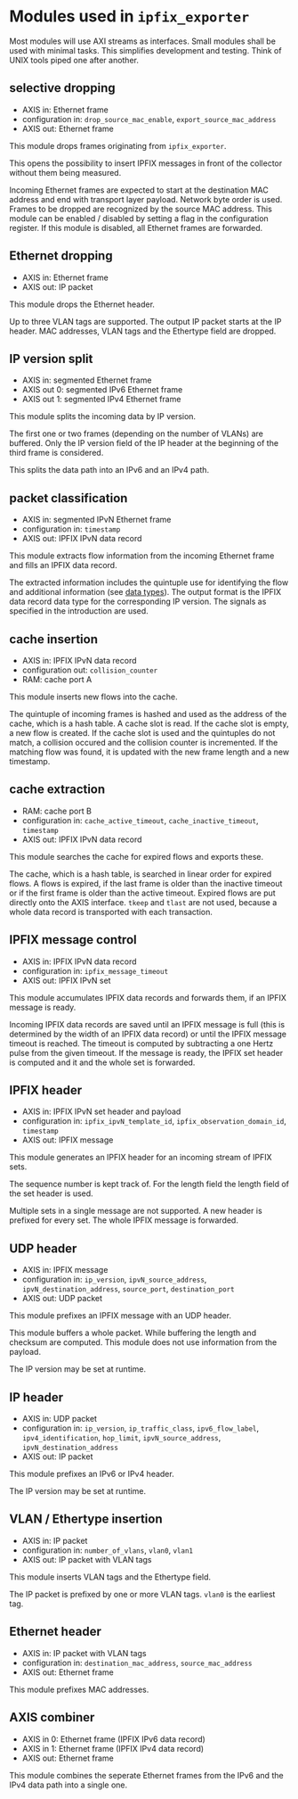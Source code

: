# Modules used in `ipfix_exporter`
Most modules will use AXI streams as interfaces.
Small modules shall be used with minimal tasks.
This simplifies development and testing.
Think of UNIX tools piped one after another.

## selective dropping
* AXIS in: Ethernet frame
* configuration in: `drop_source_mac_enable`, `export_source_mac_address`
* AXIS out: Ethernet frame

This module drops frames originating from `ipfix_exporter`.

This opens the possibility to insert IPFIX messages in front of the collector without them being measured.

Incoming Ethernet frames are expected to start at the destination MAC address and end with transport layer payload. Network byte order is used.
Frames to be dropped are recognized by the source MAC address.
This module can be enabled / disabled by setting a flag in the configuration register.
If this module is disabled, all Ethernet frames are forwarded.

## Ethernet dropping
* AXIS in: Ethernet frame
* AXIS out: IP packet

This module drops the Ethernet header.

Up to three VLAN tags are supported.
The output IP packet starts at the IP header.
MAC addresses, VLAN tags and the Ethertype field are dropped.

## IP version split
* AXIS in: segmented Ethernet frame
* AXIS out 0: segmented IPv6 Ethernet frame
* AXIS out 1: segmented IPv4 Ethernet frame

This module splits the incoming data by IP version.

The first one or two frames (depending on the number of VLANs) are buffered.
Only the IP version field of the IP header at the beginning of the third frame is considered.

This splits the data path into an IPv6 and an IPv4 path.

## packet classification
* AXIS in: segmented IPvN Ethernet frame
* configuration in: `timestamp`
* AXIS out: IPFIX IPvN data record

This module extracts flow information from the incoming Ethernet frame and fills an IPFIX data record.

The extracted information includes the quintuple use for identifying the flow and additional information (see [data types](doc/data_types.md)).
The output format is the IPFIX data record data type for the corresponding IP version.
The signals as specified in the introduction are used.

## cache insertion
* AXIS in: IPFIX IPvN data record
* configuration out: `collision_counter`
* RAM: cache port A

This module inserts new flows into the cache.

The quintuple of incoming frames is hashed and used as the address of the cache, which is a hash table.
A cache slot is read.
If the cache slot is empty, a new flow is created.
If the cache slot is used and the quintuples do not match, a collision occured and the collision counter is incremented.
If the matching flow was found, it is updated with the new frame length and a new timestamp.

## cache extraction
* RAM: cache port B
* configuration in: `cache_active_timeout`, `cache_inactive_timeout`, `timestamp`
* AXIS out: IPFIX IPvN data record

This module searches the cache for expired flows and exports these.

The cache, which is a hash table, is searched in linear order for expired flows.
A flows is expired, if the last frame is older than the inactive timeout or if the first frame is older than the active timeout.
Expired flows are put directly onto the AXIS interface.
`tkeep` and `tlast` are not used, because a whole data record is transported with each transaction.

## IPFIX message control
* AXIS in: IPFIX IPvN data record
* configuration in: `ipfix_message_timeout`
* AXIS out: IPFIX IPvN set

This module accumulates IPFIX data records and forwards them, if an IPFIX message is ready.

Incoming IPFIX data records are saved until an IPFIX message is full (this is determined by the width of an IPFIX data record) or until the IPFIX message timeout is reached.
The timeout is computed by subtracting a one Hertz pulse from the given timeout.
If the message is ready, the IPFIX set header is computed and it and the whole set is forwarded.

## IPFIX header
* AXIS in: IPFIX IPvN set header and payload
* configuration in: `ipfix_ipvN_template_id`, `ipfix_observation_domain_id`, `timestamp`
* AXIS out: IPFIX message

This module generates an IPFIX header for an incoming stream of IPFIX sets.

The sequence number is kept track of.
For the length field the length field of the set header is used.

Multiple sets in a single message are not supported.
A new header is prefixed for every set.
The whole IPFIX message is forwarded.

## UDP header
* AXIS in: IPFIX message
* configuration in: `ip_version`, `ipvN_source_address`, `ipvN_destination_address`, `source_port`, `destination_port`
* AXIS out: UDP packet

This module prefixes an IPFIX message with an UDP header.

This module buffers a whole packet.
While buffering the length and checksum are computed.
This module does not use information from the payload.

The IP version may be set at runtime.

## IP header
* AXIS in: UDP packet
* configuration in: `ip_version`, `ip_traffic_class`, `ipv6_flow_label`, `ipv4_identification`, `hop_limit`, `ipvN_source_address`, `ipvN_destination_address`
* AXIS out: IP packet

This module prefixes an IPv6 or IPv4 header.

The IP version may be set at runtime.

## VLAN / Ethertype insertion
* AXIS in: IP packet
* configuration in: `number_of_vlans`, `vlan0`, `vlan1`
* AXIS out: IP packet with VLAN tags

This module inserts VLAN tags and the Ethertype field.

The IP packet is prefixed by one or more VLAN tags.
`vlan0` is the earliest tag.

## Ethernet header
* AXIS in: IP packet with VLAN tags
* configuration in: `destination_mac_address`, `source_mac_address`
* AXIS out: Ethernet frame

This module prefixes MAC addresses.

## AXIS combiner
* AXIS in 0: Ethernet frame (IPFIX IPv6 data record)
* AXIS in 1: Ethernet frame (IPFIX IPv4 data record)
* AXIS out: Ethernet frame

This module combines the seperate Ethernet frames from the IPv6 and the IPv4 data path into a single one.

